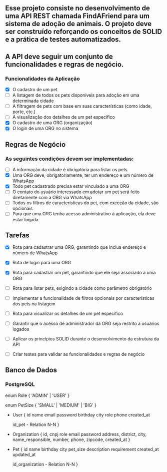 ## Esse projeto consiste no desenvolvimento de uma API REST chamada FindAFriend para um sistema de adoção de animais. O projeto deve ser construído reforçando os conceitos de SOLID e a prática de testes automatizados.

## A API deve seguir um conjunto de funcionalidades e regras de negócio.

### Funcionalidades da Aplicação

- [x] O cadastro de um pet
- [ ] A listagem de todos os pets disponíveis para adoção em uma determinada cidade
- [ ] A filtragem de pets com base em suas características (como idade, porte, etc.)
- [ ] A visualização dos detalhes de um pet específico
- [x] O cadastro de uma ORG (organização)
- [x] O login de uma ORG no sistema

## Regras de Negócio
### As seguintes condições devem ser implementadas:

- [ ] A informação da cidade é obrigatória para listar os pets
- [x] Uma ORG deve, obrigatoriamente, ter um endereço e um número de WhatsApp
- [x] Todo pet cadastrado precisa estar vinculado a uma ORG
- [ ] O contato do usuário interessado em adotar um pet será feito diretamente com a ORG via WhatsApp
- [ ] Todos os filtros de características do pet, com exceção da cidade, são opcionais
- [ ] Para que uma ORG tenha acesso administrativo à aplicação, ela deve estar logada

## Tarefas

- [x] Rota para cadastrar uma ORG, garantindo que inclua endereço e número de WhatsApp
- [x] Rota de login para uma ORG
- [x] Rota para cadastrar um pet, garantindo que ele seja associado a uma ORG
- [ ] Rota para listar pets, exigindo a cidade como parâmetro obrigatório
- [ ] Implementar a funcionalidade de filtros opcionais por características dos pets na listagem
- [ ] Rota para visualizar os detalhes de um pet específico
- [ ] Garantir que o acesso de administrador da ORG seja restrito a usuários logados
- [ ] Aplicar os princípios SOLID durante o desenvolvimento da estrutura da API
- [ ] Criar testes para validar as funcionalidades e regras de negócio


## Banco de Dados
### PostgreSQL


enum Role {
    'ADMIN' | 'USER'
}

enum PetSize {
    'SMALL' | 'MEDIUM' | 'BIG'
}

- User {
    id
    name
    email
    password
    birthday
    city
    role
    phone
    created_at

    id_pet - Relation N-N
}

- Organization {
    id,
    cnpj
    role
    email
    password
    address,
    district,
    city,
    name_responsible,
    number,
    phone,
    zipcode,
    created_at
}

- Pet {
    id
    name
    birthday
    city
    pet_size
    description
    requirement
    created_at
    updated_at

    id_organization - Relation N-N
}



